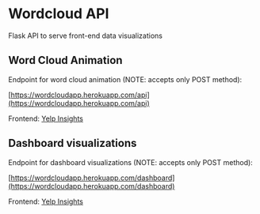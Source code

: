# Wordcloud API

Flask API to serve front-end data visualizations

## Word Cloud Animation

Endpoint for word cloud animation (NOTE: accepts only POST method): 

[https://wordcloudapp.herokuapp.com/api](https://wordcloudapp.herokuapp.com/api)

Frontend: [Yelp Insights](https://yelpinsights.com/)

## Dashboard visualizations

Endpoint for dashboard visualizations (NOTE: accepts only POST method): 

[https://wordcloudapp.herokuapp.com/dashboard](https://wordcloudapp.herokuapp.com/dashboard)

Frontend: [Yelp Insights](https://yelpinsights.com/)
